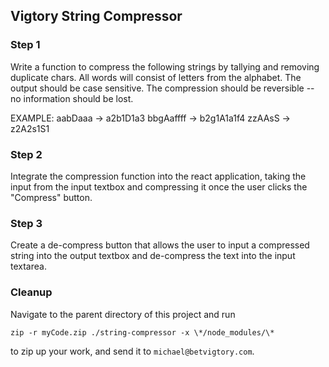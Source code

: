 ## Vigtory String Compressor

### Step 1
Write a function to compress the following strings by tallying and removing duplicate chars. All words will consist of letters from the alphabet. The output should be case sensitive. The compression should be reversible -- no information should be lost.

EXAMPLE:
aabDaaa -> a2b1D1a3
bbgAaffff -> b2g1A1a1f4
zzAAsS -> z2A2s1S1

### Step 2
Integrate the compression function into the react application, taking the input from the input textbox and compressing it once the user clicks the "Compress" button.

### Step 3
Create a de-compress button that allows the user to input a compressed string into the output textbox and de-compress the text into the input textarea.

### Cleanup
Navigate to the parent directory of this project and run
```
zip -r myCode.zip ./string-compressor -x \*/node_modules/\*
```
to zip up your work, and send it to `michael@betvigtory.com`.